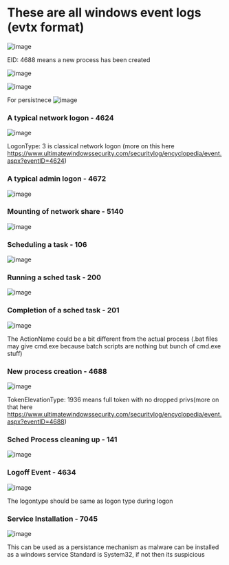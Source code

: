 # These are all windows event logs (evtx format)
![image](https://user-images.githubusercontent.com/64488123/184599765-14af2eb6-8deb-48af-842f-eb8bdc94c6df.png)

EID: 4688 means a new process has been created

![image](https://user-images.githubusercontent.com/64488123/184603555-65435c91-6d24-4f79-9412-84d6da33a90a.png)

![image](https://user-images.githubusercontent.com/64488123/184603863-b81f19b8-c43e-439b-9a1b-02c2d1686139.png)

For persistnece
![image](https://user-images.githubusercontent.com/64488123/184604851-775872f4-fa3b-4159-9320-8faf93b7f36c.png)


### A typical network logon - 4624
![image](https://user-images.githubusercontent.com/64488123/184600414-6269fbb2-d122-4bed-99b9-024880306782.png)

LogonType: 3 is classical network logon (more on this here https://www.ultimatewindowssecurity.com/securitylog/encyclopedia/event.aspx?eventID=4624)

### A typical admin logon - 4672
![image](https://user-images.githubusercontent.com/64488123/184600831-27b684b4-a545-4e0a-83c6-834a79145564.png)

### Mounting of network share - 5140
![image](https://user-images.githubusercontent.com/64488123/184601045-3c54ecc3-d287-4a70-b90d-b59ad6217fcd.png)

### Scheduling a task - 106
![image](https://user-images.githubusercontent.com/64488123/184601381-593f165b-6015-4fc6-8d64-81a20ea5a683.png)

### Running a sched task - 200
![image](https://user-images.githubusercontent.com/64488123/184601777-3bae5910-2b82-4f0f-85c4-b13780319a9c.png)

### Completion of a sched task - 201
![image](https://user-images.githubusercontent.com/64488123/184602693-a18d89c3-986e-402f-a882-5bf8da28e745.png)

The ActionName could be a bit different from the actual process (.bat files may give cmd.exe because batch scripts are nothing but bunch of cmd.exe stuff)

### New process creation - 4688
![image](https://user-images.githubusercontent.com/64488123/184602351-c7df76cd-c8b0-4af0-a497-e9ae3a3ecc94.png)

TokenElevationType: 1936 means full token with no dropped privs(more on that here https://www.ultimatewindowssecurity.com/securitylog/encyclopedia/event.aspx?eventID=4688)

### Sched Process cleaning up - 141
![image](https://user-images.githubusercontent.com/64488123/184602909-f4d86e37-d50f-410c-8131-b756c0033261.png)

### Logoff Event - 4634
![image](https://user-images.githubusercontent.com/64488123/184602970-af30e3a1-9850-47b0-86fb-984be0c426ed.png)

The logontype should be same as logon type during logon

### Service Installation - 7045
![image](https://user-images.githubusercontent.com/64488123/184604970-7e8bc294-2e2e-4756-a473-5685994e8da3.png)

This can be used as a persistance mechanism as malware can be installed as a windows service
Standard is System32, if not then its suspicious
